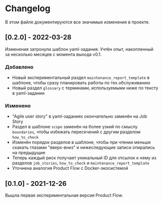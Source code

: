 # Changelog

В этом файле документируются все значимые изменения в проекте.


## [0.2.0] - 2022-03-28

Изменения затронули шаблон yaml-задания. Учтён опыт, накопленный за несколько месяцев с момента выхода v0.1.

### Добавлено


- Новый экспериментальный раздел `maintenance_report_template` в шаблоне, чтобы сразу планировать работы по тех.обслуживанию
- Новый раздел `glossary` с терминами, используемыми ниже по тексту в yaml-задании

### Изменено

- "Agile user story" в yaml-заданиях окончательно заменён на Job Story
- Раздел в шаблоне `scope` заменён на более узкий по смыслу `boundaries`, чтобы избежать пересечений с другим разделом `how_to_check`
- Изменён порядок разделов в шаблоне, чтобы при чтении меньше скакать глазами "вверх-вниз" и нижеследующие записи опирались на предыдущие
- Теперь каждый риск получает уникальный ID для отсылок к нему из разделов `job_stories`, `how_to_check` и `maintenance_report_template`
- Уточнена аналогия Product Flow с Docker-экосистемой


## [0.1.0] - 2021-12-26

Вышла первая экспериментальная версия Product Flow.
